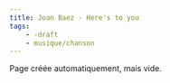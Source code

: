 ```yaml
---
title: Joan Baez - Here's to you
tags:
    - -draft
    - musique/chanson
---
```


Page créée automatiquement, mais vide.
